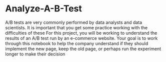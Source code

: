 # Analyze-A-B-Test
A/B tests are very commonly performed by data analysts and data scientists. It is important that you get some practice working with the difficulties of these  For this project, you will be working to understand the results of an A/B test run by an e-commerce website. Your goal is to work through this notebook to help the company understand if they should implement the new page, keep the old page, or perhaps run the experiment longer to make their decision
